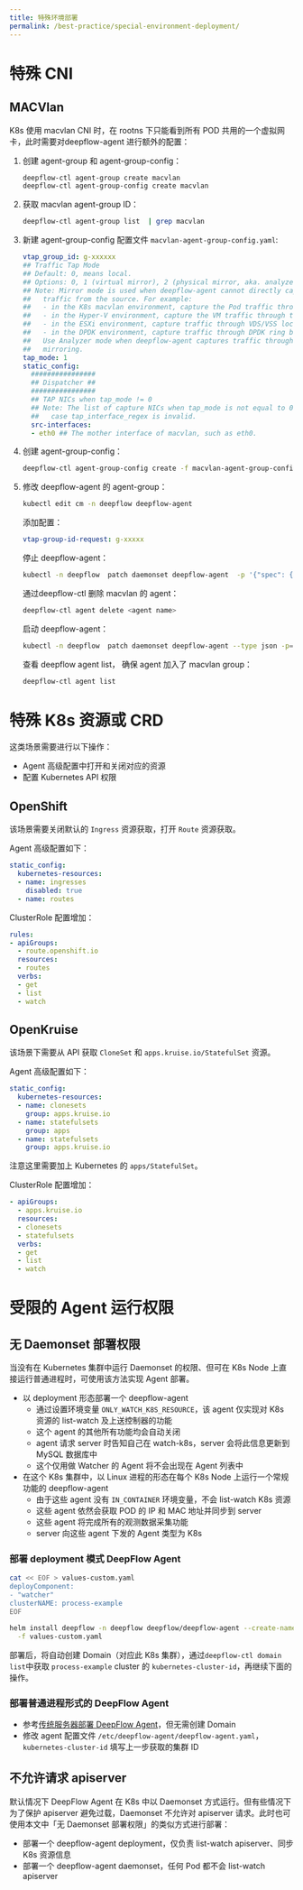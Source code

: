 ```yaml
---
title: 特殊环境部署
permalink: /best-practice/special-environment-deployment/
---
```


# 特殊 CNI

## MACVlan

K8s 使用 macvlan CNI 时，在 rootns 下只能看到所有 POD 共用的一个虚拟网卡，此时需要对deepflow-agent 进行额外的配置：

1. 创建 agent-group 和 agent-group-config：
    ```bash
    deepflow-ctl agent-group create macvlan
    deepflow-ctl agent-group-config create macvlan
    ```

2. 获取 macvlan agent-group ID：
    ```bash
    deepflow-ctl agent-group list  | grep macvlan
    ```

3. 新建 agent-group-config 配置文件 `macvlan-agent-group-config.yaml`:
    ```yaml
    vtap_group_id: g-xxxxxx
    ## Traffic Tap Mode
    ## Default: 0, means local.
    ## Options: 0, 1 (virtual mirror), 2 (physical mirror, aka. analyzer mode)
    ## Note: Mirror mode is used when deepflow-agent cannot directly capture the
    ##   traffic from the source. For example:
    ##   - in the K8s macvlan environment, capture the Pod traffic through the Node NIC
    ##   - in the Hyper-V environment, capture the VM traffic through the Hypervisor NIC
    ##   - in the ESXi environment, capture traffic through VDS/VSS local SPAN
    ##   - in the DPDK environment, capture traffic through DPDK ring buffer
    ##   Use Analyzer mode when deepflow-agent captures traffic through physical switch
    ##   mirroring.
    tap_mode: 1
    static_config:
      ################
      ## Dispatcher ##
      ################
      ## TAP NICs when tap_mode != 0
      ## Note: The list of capture NICs when tap_mode is not equal to 0, in which
      ##   case tap_interface_regex is invalid.
      src-interfaces:
      - eth0 ## The mother interface of macvlan, such as eth0.
    ```

4. 创建 agent-group-config：
    ```bash
    deepflow-ctl agent-group-config create -f macvlan-agent-group-config.yaml
    ```

5. 修改 deepflow-agent 的 agent-group：
    ```bash
    kubectl edit cm -n deepflow deepflow-agent
    ```
    添加配置：
    ```yaml
    vtap-group-id-request: g-xxxxx
    ```
    停止 deepflow-agent：
    ```bash
    kubectl -n deepflow  patch daemonset deepflow-agent  -p '{"spec": {"template": {"spec": {"nodeSelector": {"non-existing": "true"}}}}}'
    ```
    通过deepflow-ctl 删除 macvlan 的 agent：
    ```bash
    deepflow-ctl agent delete <agent name>
    ```
    启动 deepflow-agent：
    ```bash
    kubectl -n deepflow  patch daemonset deepflow-agent --type json -p='[{"op": "remove", "path": "/spec/template/spec/nodeSelector/non-existing"}]'
    ```
    查看 deepflow agent list， 确保 agent 加入了 macvlan group：
    ```bash
    deepflow-ctl agent list
    ```

# 特殊 K8s 资源或 CRD

这类场景需要进行以下操作：
- Agent 高级配置中打开和关闭对应的资源
- 配置 Kubernetes API 权限

## OpenShift

该场景需要关闭默认的 `Ingress` 资源获取，打开 `Route` 资源获取。

Agent 高级配置如下：
```yaml
static_config:
  kubernetes-resources:
  - name: ingresses
    disabled: true
  - name: routes
```

ClusterRole 配置增加：
```yaml
rules:
- apiGroups:
  - route.openshift.io
  resources:
  - routes
  verbs:
  - get
  - list
  - watch
```

## OpenKruise

该场景下需要从 API 获取 `CloneSet` 和 `apps.kruise.io/StatefulSet` 资源。

Agent 高级配置如下：
```yaml
static_config:
  kubernetes-resources:
  - name: clonesets
    group: apps.kruise.io
  - name: statefulsets
    group: apps
  - name: statefulsets
    group: apps.kruise.io
```

注意这里需要加上 Kubernetes 的 `apps/StatefulSet`。

ClusterRole 配置增加：
```yaml
- apiGroups:
  - apps.kruise.io
  resources:
  - clonesets
  - statefulsets
  verbs:
  - get
  - list
  - watch
```

# 受限的 Agent 运行权限

## 无 Daemonset 部署权限

当没有在 Kubernetes 集群中运行 Daemonset 的权限、但可在 K8s Node 上直接运行普通进程时，可使用该方法实现 Agent 部署。

- 以 deployment 形态部署一个 deepflow-agent
  - 通过设置环境变量 `ONLY_WATCH_K8S_RESOURCE`，该 agent 仅实现对 K8s 资源的 list-watch 及上送控制器的功能
  - 这个 agent 的其他所有功能均会自动关闭
  - agent 请求 server 时告知自己在 watch-k8s，server 会将此信息更新到 MySQL 数据库中
  - 这个仅用做 Watcher 的 Agent 将不会出现在 Agent 列表中
- 在这个 K8s 集群中，以 Linux 进程的形态在每个 K8s Node 上运行一个常规功能的 deepflow-agent
  - 由于这些 agent 没有 `IN_CONTAINER` 环境变量，不会 list-watch K8s 资源
  - 这些 agent 依然会获取 POD 的 IP 和 MAC 地址并同步到 server
  - 这些 agent 将完成所有的观测数据采集功能
  - server 向这些 agent 下发的 Agent 类型为 K8s

### 部署 deployment 模式 DeepFlow Agent

```bash
cat << EOF > values-custom.yaml
deployComponent:
- "watcher"
clusterNAME: process-example
EOF

helm install deepflow -n deepflow deepflow/deepflow-agent --create-namespace \
  -f values-custom.yaml
```
部署后，将自动创建 Domain（对应此 K8s 集群），通过`deepflow-ctl domain list`中获取 `process-example` cluster 的 `kubernetes-cluster-id`，再继续下面的操作。

### 部署普通进程形式的 DeepFlow Agent

- 参考[传统服务器部署 DeepFlow Agent](../ce-install/legacy-host/)，但无需创建 Domain
- 修改 agent 配置文件 `/etc/deepflow-agent/deepflow-agent.yaml`，`kubernetes-cluster-id` 填写上一步获取的集群 ID

## 不允许请求 apiserver

默认情况下 DeepFlow Agent 在 K8s 中以 Daemonset 方式运行。但有些情况下为了保护 apiserver 避免过载，Daemonset 不允许对 apiserver 请求。此时也可使用本文中「无 Daemonset 部署权限」的类似方式进行部署：
- 部署一个 deepflow-agent deployment，仅负责 list-watch apiserver、同步 K8s 资源信息
- 部署一个 deepflow-agent daemonset，任何 Pod 都不会 list-watch apiserver
